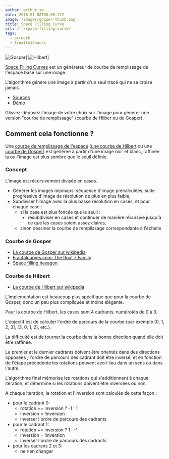 ```yaml
---
author: arthur.sw
date: 2018-01-08T00:00:11Z
image: /images/gosper-thumb.png
title: Space Filling Curve
url: /fr/space-filling-curve/
tags:
  - artwork
  - from1to18hours
---
```


![Gosper](/images/gosper.png)]
![Hilbert](/images/hilbert.png)]

[Space Filling Curves](https://arthursw.github.io/space-filling-curves/) est un générateur de courbe de remplissage de l'espace basé sur une image.

L'algorithme génère une image à partir d'un seul tracé qui ne se croise jamais.

 - [Sources](https://github.com/arthursw/space-filling-curves/)
 - [Démo](https://arthursw.github.io/space-filling-curves/)

Glissez-déposez l'image de votre choix sur l'image pour générer une version "courbe de remplissage" (courbe de Hilber ou de Gosper).

## Comment cela fonctionne ?

Une [courbe de remplissage de l'espace](https://en.wikipedia.org/wiki/Space-filling_curve) ([une courbe de Hilbert](https://en.wikipedia.org/wiki/Hilbert_curve) ou une [courbe de Gosper](https://en.wikipedia.org/wiki/Gosper_curve)) est générée à partir d'une image noir et blanc, raffinée la ou l'image est plus sombre que le seuil définie.

### Concept

L'image est récursivement divisée en cases.

 - Générer les images mipmaps: séquence d'image précalculées, suite progressive d'image de résolution de plus en plus faible,
 - Subdiviser l'image avec la plus basse résolution en cases, et pour chaque case :
   - si la case est plus foncée que le seuil :
     - resubdiviser en cases et continuer de manière récursive jusqu'à ce que les cases soient assez claires,
   - sinon dessiner la courbe de remplissage correspondante à l'échelle

### Courbe de Gosper

 - [La courbe de Gosper sur wikipedia](https://en.wikipedia.org/wiki/Gosper_curve)
 - [Fractalcurves.com: The Root 7 Family](http://www.fractalcurves.com/Root7.html)
 - [Space filling hexagon](https://spacefillingcurves.files.wordpress.com/2016/09/hex.jpg?w=662&h=221)

### Courbe de Hilbert

 - [La courbe de Hilbert sur wikipedia](https://en.wikipedia.org/wiki/Hilbert_curve)

L'implementation est beaucoup plus spécifique que pour la courbe de Gosper, donc un peu plus compliquée et moins élégante.

Pour la courbe de Hilbert, les cases sont 4 cadrants, numérotés de 0 à 3.

<!-- 


  1____2
  |    | 
  |    | 
  0    3

 ___    __
 |  |  |  |
 |  |__|  |
 |___   __|
    |  |
 ___|  |___

 
 --> 

L'objectif est de calculer l'ordre de parcours de la courbe (par exemple [0, 1, 2, 3], [3, 0, 1, 2], etc.).

La difficulté est de tourner la courbe dans la bonne direction quand elle doit être raffinée.

Le premier et le dernier cadrants doivent être orientés dans des directions opposées ; l'ordre de parcours des cadrant doit être inversé, et en fonction de l'étape précédente les rotations peuvent avoir lieu dans un sens ou dans l'autre.

L'algorithme final mémorise les rotations qui s'additionnent à chaque itération, et détermine si les rotations doivent être inversées ou non.

A chaque iteration, la rotation et l'inversion sont calculés de cette façon :

 - pour le cadrant 0: 
   - rotation += inversion ? -1 : 1
   - inversion = !inversion
   - inverser l'ordre de parcours des cadrants
 - pour le cadrant 1:
   - rotation += inversion ? 1 : -1
   - inversion = !inversion
   - inverser l'ordre de parcours des cadrants
 - pour les cadrans 2 et 3:
   - ne rien changer